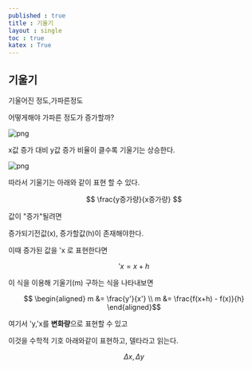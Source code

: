 ```yaml
---
published : true 
title : 기울기  
layout : single 
toc : true 
katex : True 
---
```

## 기울기

기울어진 정도,가파른정도


어떻게해야 가파른 정도가 증가할까?





<!--```python
#disable
import matplotlib.pyplot as plt
import numpy as np

# Constants
a_values = np.arange(10, -1, -1)  # Slopes from 10 to 0
b = 5  # Intercept

# Generate x values
x = np.linspace(0, 10, 100)

# Plotting
for a in a_values:
    y = a * x + b
    plt.plot(x, y, label=f'Slope {a}')

# Set plot properties
plt.xlabel('x')
plt.ylabel('y')
plt.title('Graphs of y = ax + b')
plt.legend()

# Display the plot
plt.show()

```-->


    
![png](//llinux910.github.io/assets/images/%EA%B8%B0%EC%9A%B8%EA%B8%B0_1_0.png)
    


x값 증가 대비 y값 증가 비율이 클수록 기울기는 상승한다.




<!--```python
#disable
import numpy as np
import matplotlib.pyplot as plt

x = np.linspace(0, 10, 100)  # x 값 범위 설정

# 기울기 10인 그래프
y1 = 10*x + 1

# 기울기 2인 그래프
y2 = 2*x + 1

# 그래프 그리기
plt.plot(x, y1, label='a=10')
plt.plot(x, y2, label='a=2')

# 축 라벨과 범례 추가
plt.xlabel('x')
plt.ylabel('y')
plt.legend()
plt.title('Graphs of y = ax + b')

# 그래프 출력
plt.show()

```-->


    
![png](//llinux910.github.io/assets/images/%EA%B8%B0%EC%9A%B8%EA%B8%B0_3_0.png)
    


따라서 기울기는 아래와 같이 표현 할 수 있다.

$$
\frac{y증가량}{x증가량}
$$

값이 "증가"될려면 

증가되기전값(x), 증가할값(h)이 존재해야한다. 

이때 증가된 값을 'x 로 표현한다면

$$
'x = x +h
$$

이 식을 이용해 기울기(m) 구하는 식을 나타내보면

$$
\begin{aligned}
m &= \frac{y'}{x'} \\
m &= \frac{f(x+h) - f(x)}{h}
\end{aligned}$$


여기서 'y,'x를 **변화량**으로 표현할 수 있고 

이것을 수학적 기호 아래와같이 표현하고, 델타라고 읽는다.

$$
\Delta{x} , \Delta{y}
$$
